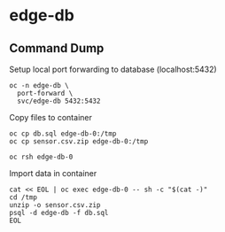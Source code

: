 # edge-db

## Command Dump

Setup local port forwarding to database (localhost:5432)

```
oc -n edge-db \
  port-forward \
  svc/edge-db 5432:5432
```

Copy files to container

```
oc cp db.sql edge-db-0:/tmp
oc cp sensor.csv.zip edge-db-0:/tmp

oc rsh edge-db-0
```

Import data in container

```
cat << EOL | oc exec edge-db-0 -- sh -c "$(cat -)"
cd /tmp
unzip -o sensor.csv.zip
psql -d edge-db -f db.sql
EOL
```
